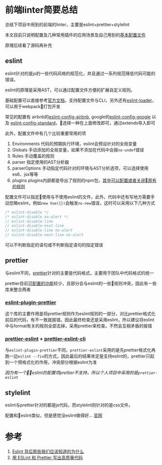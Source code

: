 # 前端linter简要总结
总结下项目中用到的前端的linter，主要是eslint+prettier+stylelint

本文目前只说明配置及几种常用插件的应用场景及自己用到的[基本配置文件](https://github.com/hudk114/code-helper/tree/master/front-end/linter-format)

原理后续看了源码再补充

## eslint
eslint针对的是js的一些代码风格的规范化，并且通过一系列规范降低代码可能的错误。

eslint的原理是采用AST，可以通过配置文件方便的扩展自定义规则。

基础配置可以直接参考[官方文档](https://eslint.org/docs/user-guide/getting-started)，支持配置文件与CLI，另外还有[eslint-loader](https://www.npmjs.com/package/eslint-loader)，可以用于webpack打包开发

常见的配置有 airbnb的[eslint-config-airbnb](https://www.npmjs.com/package/eslint-config-airbnb), google的[eslint-config-google](https://www.npmjs.com/package/eslint-config-google) 以及 [eslint-config-standard](eslint-config-standard)，选择一种在上面修改即可，通过extends导入即可

此外，配置文件中有几个比较重要常用的项
1. Environments
  代码的预期执行环境，eslint会预设针对的全局变量
1. Globals
  手动添加的全局变量，如果不添加在代码中会报`no-undef`错误
1. Rules
  手动覆盖的规则
1. parser
  指定使用的AST分析器
1. parserOptions
  手动指定代码针对的环境与AST分析选项，可以选择使用es6、jsx等等
1. plugins
  plugins内部都是导出了规则的npm包，[其中可以配置或者关闭原有的规则](https://eslint.org/docs/3.0.0/developer-guide/working-with-plugins#create-a-plugin)

配置文件可以指定使用与不使用eslint的文件，此外，代码中还有写地方需要手动忽略eslint，例如`new Vue({})`会触发`no-new`错误，这时可以采用以下几种方式
``` javascript
/* eslint-disable */
/* eslint-disable no-alert */
// eslint-disable-line
// eslint-disable-next-line
// eslint-disable-line no-alert
// eslint-disable-next-line no-alert
```
可以不判断指定的语句或不判断指定语句的指定错误

## prettier
与eslint不同，[prettier](https://github.com/prettier/prettier)针对的主要是代码格式，主要用于团队中代码格式的统一

prettier目前[可配置的功能](https://prettier.io/docs/en/options.html)较少，且部分会与eslint的一些规则冲突，因此有一些库来整合两者

### [eslint-plugin-prettier](https://github.com/prettier/eslint-plugin-prettier)
这个库的主要作用是将prettier规则作为eslint规则的一部分，对比prettier格式化前后的代码，有不一致就报错。因此最终检查还是采用eslint，所以建议将eslint中与format有关的规则全部去掉，采用prettier来检查。不然会互相矛盾的报错

### [prettier-eslint](https://github.com/prettier/prettier-eslint) + [prettier-eslint-cli](https://github.com/prettier/prettier-eslint-cli)
与`eslint-plugin-prettier`不同，`prettier-eslint`采用的是先prettier格式化再跑一边`eslint --fix`的方式，因此最后的结果肯定是支持eslint的，prettier只起到一个预格式化的作用，冲突部分根据eslint为准

_因为有一个eslint的配置项prettier不支持，所以个人项目中采用的是`prettier-eslint`_

## stylelint
eslint与prettier针对的都是js代码，而stylelint则针对的是css文件。

配置和eslint类似，但是感觉没eslint做得好... [官网](https://stylelint.io/)

# 参考
1. [Eslint 背后那些我们应该知道的为什么](https://juejin.im/entry/589d7038128fe100580e3e26)
2. [用 ESLint 和 Prettier 写出高质量代码](https://egoist.moe/2017/12/11/write-better-code-with-eslint-and-prettier/)